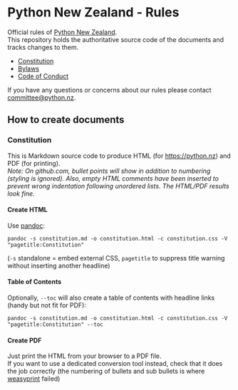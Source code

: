 # Python New Zealand - Rules

Official rules of [Python New Zealand](https://python.nz).<br> This repository holds the
authoritative source code of the documents and tracks changes to them.

- [Constitution](constitution/constitution.md)
- [Bylaws](bylaws/README.md)
- [Code of Conduct](code-of-conduct/code-of-conduct.md)

If you have any questions or concerns about our rules please contact
[committee@python.nz](mailto:committee@python.nz).

## How to create documents

### Constitution

This is Markdown source code to produce HTML (for https://python.nz) and PDF (for
printing).<br> _Note: On github.com, bullet points will show in addition to numbering
(styling is ignored). Also, empty HTML comments have been inserted to prevent wrong
indentation following unordered lists. The HTML/PDF results look fine._

#### Create HTML

Use [pandoc](https://pandoc.org):

```
pandoc -s constitution.md -o constitution.html -c constitution.css -V "pagetitle:Constitution"
```

(`-s` standalone = embed external CSS, `pagetitle` to suppress title warning without
inserting another headline)

#### Table of Contents

Optionally, `--toc` will also create a table of contents with headline links (handy but
not fit for PDF):

```
pandoc -s constitution.md -o constitution.html -c constitution.css -V "pagetitle:Constitution" --toc
```

#### Create PDF

Just print the HTML from your browser to a PDF file.<br> If you want to use a dedicated
conversion tool instead, check that it does the job correctly (the numbering of bullets
and sub bullets is where [weasyprint](https://weasyprint.org/) failed)
